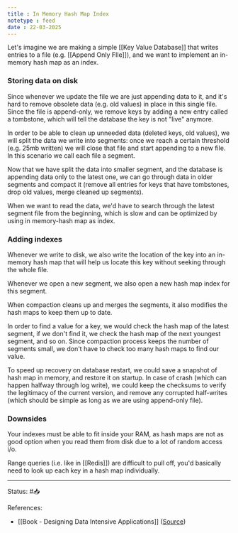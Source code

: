 ```yaml
---
title : In Memory Hash Map Index
notetype : feed
date : 22-03-2025
---
```


Let's imagine we are making a simple [[Key Value Database]] that writes entries to a file (e.g. [[Append Only FIle]]), and we want to implement an in-memory hash map as an index. 
### Storing data on disk

Since whenever we update the file we are just appending data to it, and it's hard to remove obsolete data (e.g. old values) in place in this single file. Since the file is append-only, we remove keys by adding a new entry called a tombstone, which will tell the database the key is not "live" anymore.

In order to be able to clean up unneeded data (deleted keys, old values), we will split the data we write into segments: once we reach a certain threshold (e.g. 25mb written) we will close that file and start appending to a new file. In this scenario we call each file a segment.

Now that we have split the data into smaller segment, and the database is appending data only to the latest one, we can go through data in older segments and compact it (remove all entries for keys that have tombstones, drop old values, merge cleaned up segments). 

When we want to read the data, we'd have to search through the latest segment file from the beginning, which is slow and can be optimized by using in memory-hash map as index.

### Adding indexes

Whenever we write to disk, we also write the location of the key into an in-memory hash map that will help us locate this key without seeking through the whole file.

Whenever we open a new segment, we also open a new hash map index for this segment.

When compaction cleans up and merges the segments, it also modifies the hash maps to keep them up to date.

In order to find a value for a key, we would check the hash map of the latest segment, if we don't find it, we check the hash map of the next youngest segment, and so on. Since compaction process keeps the number of segments small, we don't have to check too many hash maps to find our value.

To speed up recovery on database restart, we could save a snapshot of hash map in memory, and restore it on startup. In case of crash (which can happen halfway through log write), we could keep the checksums to verify the legitimacy of the current version, and remove any corrupted half-writes (which should be simple as long as we are using append-only file).

### Downsides

Your indexes must be able to fit inside your RAM, as hash maps are not as good option when you read them from disk due to a lot of random access i/o.

Range queries (i.e. like in [[Redis]]) are difficult to pull off, you'd basically need to look up each key in a hash map individually.

-----

Status: #📥

References:
-  [[Book - Designing Data Intensive Applications]] ([Source](https://www.amazon.com/Designing-Data-Intensive-Applications-Reliable-Maintainable/dp/1449373321))